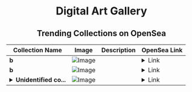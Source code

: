 <div align="center">

# Digital Art Gallery

## Trending Collections on OpenSea

| Collection Name                       | Image                                                                                     | Description                       | OpenSea Link                                                                                          |
|---------------------------------------|-------------------------------------------------------------------------------------------|-----------------------------------|--------------------------------------------------------------------------------------------------------|
| **b** | ![Image](https://i.seadn.io/s/raw/files/2e51f0ced806697ab50f64bcf41b01fe.jpg?w=500&auto=format?w=200&auto=format) |  | <details><summary>Link</summary>[b](https://opensea.io/collection/b-9074)</details> |
| **b** | ![Image](https://i.seadn.io/s/raw/files/d2444d4a22b8d7f8f8604e9029550488.jpg?w=500&auto=format?w=200&auto=format) |  | <details><summary>Link</summary>[b](https://opensea.io/collection/b-9073)</details> |
| **<details><summary>Unidentified co...</summary>Unidentified contract 4310debe-6cd7-4547-a000-6e25e5ac3667</details>** | ![Image](https://i.seadn.io/s/raw/files/a837708742ad8afcb35eb60ba787976d.jpg?w=500&auto=format?w=200&auto=format) |  | <details><summary>Link</summary>[Unidentified contract 4310debe-6cd7-4547-a000-6e25e5ac3667](https://opensea.io/collection/unidentified-contract-4310debe-6cd7-4547-a000-6e25)</details> |

</div>